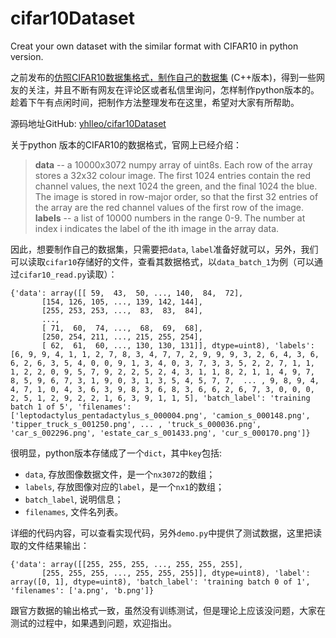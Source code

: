 # cifar10Dataset
Creat your own dataset with the similar format with CIFAR10 in python version.

之前发布的[仿照CIFAR10数据集格式，制作自己的数据集](http://blog.csdn.net/yhl_leo/article/details/50801226) (C++版本)，得到一些网友的关注，并且不断有网友在评论区或者私信里询问，怎样制作python版本的。趁着下午有点闲时间，把制作方法整理发布在这里，希望对大家有所帮助。

源码地址GitHub:  [yhlleo/cifar10Dataset](https://github.com/yhlleo/cifar10Dataset)

关于python 版本的CIFAR10的数据格式，官网上已经介绍：

 > **data** -- a 10000x3072 numpy array of uint8s. Each row of the array stores a 32x32 colour image. The first 1024 entries contain the red channel values, the next 1024 the green, and the final 1024 the blue. The image is stored in row-major order, so that the first 32 entries of the array are the red channel values of the first row of the image.
 >  **labels** -- a list of 10000 numbers in the range 0-9. The number at index i indicates the label of the ith image in the array data.

因此，想要制作自己的数据集，只需要把`data`, `label`准备好就可以，另外，我们可以读取`cifar10`存储好的文件，查看其数据格式，以`data_batch_1`为例（可以通过`cifar10_read.py`读取）：

```
{'data': array([[ 59,  43,  50, ..., 140,  84,  72],
       [154, 126, 105, ..., 139, 142, 144],
       [255, 253, 253, ...,  83,  83,  84],
       ..., 
       [ 71,  60,  74, ...,  68,  69,  68],
       [250, 254, 211, ..., 215, 255, 254],
       [ 62,  61,  60, ..., 130, 130, 131]], dtype=uint8), 'labels': [6, 9, 9, 4, 1, 1, 2, 7, 8, 3, 4, 7, 7, 2, 9, 9, 9, 3, 2, 6, 4, 3, 6, 6, 2, 6, 3, 5, 4, 0, 0, 9, 1, 3, 4, 0, 3, 7, 3, 3, 5, 2, 2, 7, 1, 1, 1, 2, 2, 0, 9, 5, 7, 9, 2, 2, 5, 2, 4, 3, 1, 1, 8, 2, 1, 1, 4, 9, 7, 8, 5, 9, 6, 7, 3, 1, 9, 0, 3, 1, 3, 5, 4, 5, 7, 7,  ... , 9, 8, 9, 4, 4, 7, 1, 0, 4, 3, 6, 3, 9, 8, 3, 6, 8, 3, 6, 6, 2, 6, 7, 3, 0, 0, 0, 2, 5, 1, 2, 9, 2, 2, 1, 6, 3, 9, 1, 1, 5], 'batch_label': 'training batch 1 of 5', 'filenames': ['leptodactylus_pentadactylus_s_000004.png', 'camion_s_000148.png', 'tipper_truck_s_001250.png', ... , 'truck_s_000036.png', 'car_s_002296.png', 'estate_car_s_001433.png', 'cur_s_000170.png']}
```

很明显，python版本存储成了一个`dict`，其中`key`包括:
 
 - `data`, 存放图像数据文件，是一个`nx3072`的数组；
 - `labels`, 存放图像对应的`label`，是一个`nx1`的数组；
 -  `batch_label`, 说明信息；
 - `filenames`, 文件名列表。

详细的代码内容，可以查看实现代码，另外`demo.py`中提供了测试数据，这里把读取的文件结果输出：

```
{'data': array([[255, 255, 255, ..., 255, 255, 255],
       [255, 255, 255, ..., 255, 255, 255]], dtype=uint8), 'label': array([0, 1], dtype=uint8), 'batch_label': 'training batch 0 of 1', 'filenames': ['a.png', 'b.png']}
```

跟官方数据的输出格式一致，虽然没有训练测试，但是理论上应该没问题，大家在测试的过程中，如果遇到问题，欢迎指出。

